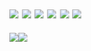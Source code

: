 # [![](https://img.shields.io/badge/🇨🇳_Live_In-💖_China-e60000?style=flat-square)]() [![](https://img.shields.io/badge/🤣_Language-汉语、吴语、English-pink?style=flat-square)]() [![](https://img.shields.io/badge/IDE-Visual_Studio_Code-007ACC?style=flat-square&logo=Visual-Studio-Code)]() [![](https://img.shields.io/badge/OS-Windows_10-0078D6?style=flat-square&logo=Windows)]() [![](https://img.shields.io/badge/Favour-JavaScript-339933?style=flat-square&logo=Node.js)]() [![](https://img.shields.io/badge/Work_With-TypeScript-337ab7?style=flat-square&logo=TypeScript)]()
<img src="https://github-readme-stats.vercel.app/api?username=Giftia&show_icons=true&include_all_commits=true" /><img src="https://github-readme-stats.vercel.app/api/wakatime?username=giftia" />
